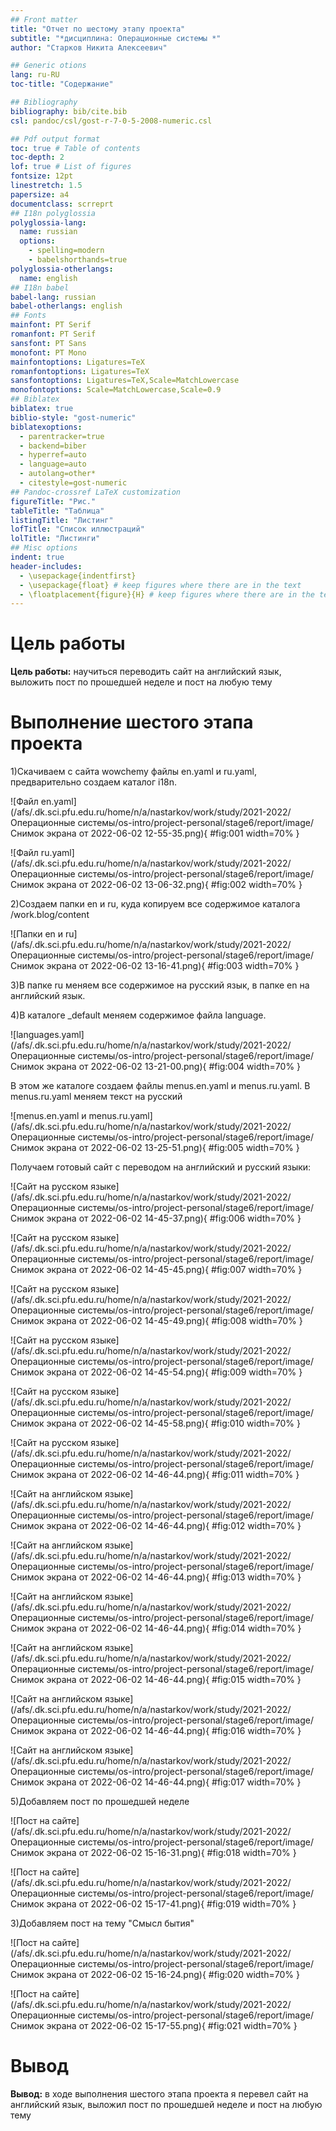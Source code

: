 ```yaml
---
## Front matter
title: "Отчет по шестому этапу проекта"
subtitle: "*дисциплина: Операционные системы *"
author: "Старков Никита Алексеевич"

## Generic otions
lang: ru-RU
toc-title: "Содержание"

## Bibliography
bibliography: bib/cite.bib
csl: pandoc/csl/gost-r-7-0-5-2008-numeric.csl

## Pdf output format
toc: true # Table of contents
toc-depth: 2
lof: true # List of figures
fontsize: 12pt
linestretch: 1.5
papersize: a4
documentclass: scrreprt
## I18n polyglossia
polyglossia-lang:
  name: russian
  options:
	- spelling=modern
	- babelshorthands=true
polyglossia-otherlangs:
  name: english
## I18n babel
babel-lang: russian
babel-otherlangs: english
## Fonts
mainfont: PT Serif
romanfont: PT Serif
sansfont: PT Sans
monofont: PT Mono
mainfontoptions: Ligatures=TeX
romanfontoptions: Ligatures=TeX
sansfontoptions: Ligatures=TeX,Scale=MatchLowercase
monofontoptions: Scale=MatchLowercase,Scale=0.9
## Biblatex
biblatex: true
biblio-style: "gost-numeric"
biblatexoptions:
  - parentracker=true
  - backend=biber
  - hyperref=auto
  - language=auto
  - autolang=other*
  - citestyle=gost-numeric
## Pandoc-crossref LaTeX customization
figureTitle: "Рис."
tableTitle: "Таблица"
listingTitle: "Листинг"
lofTitle: "Список иллюстраций"
lolTitle: "Листинги"
## Misc options
indent: true
header-includes:
  - \usepackage{indentfirst}
  - \usepackage{float} # keep figures where there are in the text
  - \floatplacement{figure}{H} # keep figures where there are in the text
---
```


# Цель работы

**Цель работы:** научиться переводить сайт на английский язык, выложить пост по прошедшей неделе и пост на любую тему

# Выполнение шестого этапа проекта

1)Скачиваем с сайта wowchemy файлы en.yaml и ru.yaml, предварительно создаем каталог i18n.

![Файл en.yaml](/afs/.dk.sci.pfu.edu.ru/home/n/a/nastarkov/work/study/2021-2022/Операционные системы/os-intro/project-personal/stage6/report/image/Снимок экрана от 2022-06-02 12-55-35.png){ #fig:001 width=70% }

![Файл ru.yaml](/afs/.dk.sci.pfu.edu.ru/home/n/a/nastarkov/work/study/2021-2022/Операционные системы/os-intro/project-personal/stage6/report/image/Снимок экрана от 2022-06-02 13-06-32.png){ #fig:002 width=70% }

2)Создаем папки en и ru, куда копируем все содержимое каталога /work.blog/content 

![Папки en и ru](/afs/.dk.sci.pfu.edu.ru/home/n/a/nastarkov/work/study/2021-2022/Операционные системы/os-intro/project-personal/stage6/report/image/Снимок экрана от 2022-06-02 13-16-41.png){ #fig:003 width=70% }

3)В папке ru меняем все содержимое на русский язык, в папке en на английский язык.

4)В каталоге _default меняем содержимое файла language. 

![languages.yaml](/afs/.dk.sci.pfu.edu.ru/home/n/a/nastarkov/work/study/2021-2022/Операционные системы/os-intro/project-personal/stage6/report/image/Снимок экрана от 2022-06-02 13-21-00.png){ #fig:004 width=70% }

В этом же каталоге создаем файлы menus.en.yaml и menus.ru.yaml. В menus.ru.yaml меняем текст на русский

![menus.en.yaml и menus.ru.yaml](/afs/.dk.sci.pfu.edu.ru/home/n/a/nastarkov/work/study/2021-2022/Операционные системы/os-intro/project-personal/stage6/report/image/Снимок экрана от 2022-06-02 13-25-51.png){ #fig:005 width=70% }

Получаем готовый сайт с переводом на английский и русский языки:

![Сайт на русском языке](/afs/.dk.sci.pfu.edu.ru/home/n/a/nastarkov/work/study/2021-2022/Операционные системы/os-intro/project-personal/stage6/report/image/Снимок экрана от 2022-06-02 14-45-37.png){ #fig:006 width=70% }

![Сайт на русском языке](/afs/.dk.sci.pfu.edu.ru/home/n/a/nastarkov/work/study/2021-2022/Операционные системы/os-intro/project-personal/stage6/report/image/Снимок экрана от 2022-06-02 14-45-45.png){ #fig:007 width=70% }

![Сайт на русском языке](/afs/.dk.sci.pfu.edu.ru/home/n/a/nastarkov/work/study/2021-2022/Операционные системы/os-intro/project-personal/stage6/report/image/Снимок экрана от 2022-06-02 14-45-49.png){ #fig:008 width=70% }

![Сайт на русском языке](/afs/.dk.sci.pfu.edu.ru/home/n/a/nastarkov/work/study/2021-2022/Операционные системы/os-intro/project-personal/stage6/report/image/Снимок экрана от 2022-06-02 14-45-54.png){ #fig:009 width=70% }

![Сайт на русском языке](/afs/.dk.sci.pfu.edu.ru/home/n/a/nastarkov/work/study/2021-2022/Операционные системы/os-intro/project-personal/stage6/report/image/Снимок экрана от 2022-06-02 14-45-58.png){ #fig:010 width=70% }

![Сайт на русском языке](/afs/.dk.sci.pfu.edu.ru/home/n/a/nastarkov/work/study/2021-2022/Операционные системы/os-intro/project-personal/stage6/report/image/Снимок экрана от 2022-06-02 14-46-44.png){ #fig:011 width=70% }

![Сайт на английском языке](/afs/.dk.sci.pfu.edu.ru/home/n/a/nastarkov/work/study/2021-2022/Операционные системы/os-intro/project-personal/stage6/report/image/Снимок экрана от 2022-06-02 14-46-44.png){ #fig:012 width=70% }

![Сайт на английском языке](/afs/.dk.sci.pfu.edu.ru/home/n/a/nastarkov/work/study/2021-2022/Операционные системы/os-intro/project-personal/stage6/report/image/Снимок экрана от 2022-06-02 14-46-44.png){ #fig:013 width=70% }

![Сайт на английском языке](/afs/.dk.sci.pfu.edu.ru/home/n/a/nastarkov/work/study/2021-2022/Операционные системы/os-intro/project-personal/stage6/report/image/Снимок экрана от 2022-06-02 14-46-44.png){ #fig:014 width=70% }

![Сайт на английском языке](/afs/.dk.sci.pfu.edu.ru/home/n/a/nastarkov/work/study/2021-2022/Операционные системы/os-intro/project-personal/stage6/report/image/Снимок экрана от 2022-06-02 14-46-44.png){ #fig:015 width=70% }

![Сайт на английском языке](/afs/.dk.sci.pfu.edu.ru/home/n/a/nastarkov/work/study/2021-2022/Операционные системы/os-intro/project-personal/stage6/report/image/Снимок экрана от 2022-06-02 14-46-44.png){ #fig:016 width=70% }

![Сайт на английском языке](/afs/.dk.sci.pfu.edu.ru/home/n/a/nastarkov/work/study/2021-2022/Операционные системы/os-intro/project-personal/stage6/report/image/Снимок экрана от 2022-06-02 14-46-44.png){ #fig:017 width=70% }

5)Добавляем пост по прошедшей неделе 

![Пост на сайте](/afs/.dk.sci.pfu.edu.ru/home/n/a/nastarkov/work/study/2021-2022/Операционные системы/os-intro/project-personal/stage6/report/image/Снимок экрана от 2022-06-02 15-16-31.png){ #fig:018 width=70% }

![Пост на сайте](/afs/.dk.sci.pfu.edu.ru/home/n/a/nastarkov/work/study/2021-2022/Операционные системы/os-intro/project-personal/stage6/report/image/Снимок экрана от 2022-06-02 15-17-41.png){ #fig:019 width=70% }

3)Добавляем пост на тему "Смысл бытия"

![Пост на сайте](/afs/.dk.sci.pfu.edu.ru/home/n/a/nastarkov/work/study/2021-2022/Операционные системы/os-intro/project-personal/stage6/report/image/Снимок экрана от 2022-06-02 15-16-24.png){ #fig:020 width=70% }

![Пост на сайте](/afs/.dk.sci.pfu.edu.ru/home/n/a/nastarkov/work/study/2021-2022/Операционные системы/os-intro/project-personal/stage6/report/image/Снимок экрана от 2022-06-02 15-17-55.png){ #fig:021 width=70% }

# Вывод

**Вывод:** в ходе выполнения шестого этапа проекта я перевел сайт на английский язык, выложил пост по прошедшей неделе и пост на любую тему

